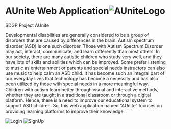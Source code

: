 # AUnite Web Application![AUniteLogo](https://user-images.githubusercontent.com/126225500/229269055-71c726e3-a95f-4c17-8a89-88cf878e9032.png)


SDGP Project AUnite

Developmental disabilities are generally considered to be a group of disorders that are caused by 
differences in the brain. Autism spectrum disorder (ASD) is one such disorder. Those with Autism 
Spectrum Disorder may act, interact, communicate, and learn differently than most others. In 
our society, there are many autistic children who study very well, and they have lots of skills and 
abilities which can be improved. Some prefer listening to music as entertainment or parents and 
special needs instructors can also use music to help calm an ASD child. It has become such an 
integral part of our everyday lives that technology has become a necessity and has also been 
utilized by those with special needs in a more meaningful way. Children with autism learn better 
through visual and interactive methods, whether they are taught in a traditional classroom or 
through a digital platform. Hence, there is a need to improve our educational system to support 
ASD children. So, this web application named “AUnite” focuses on providing learning platforms 
to improve their knowledge.



![Login](https://user-images.githubusercontent.com/126225500/229269356-4d5596d0-8980-4006-82a2-fc5cef024a18.png)
![SignUp](https://user-images.githubusercontent.com/126225500/229269366-502106fc-c7d2-4241-8ad5-259c27c38d61.png)




